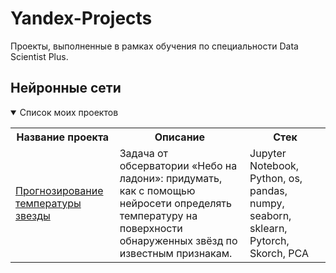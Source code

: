 # Yandex-Projects
Проекты, выполненные в рамках обучения по специальности Data Scientist Plus.

## Нейронные сети

<details open>
  <summary>Список моих проектов</summary>
<table>
<tr>
  <th>Название проекта</th>
  <th>Описание</th>
  <th>Стек</th>
</tr> 
  
<tr>
  <td><a href = "https://github.com/Vanarty/Yandex-Projects/tree/main/neural_networks">Прогнозирование температуры звезды</a></td>
  <td> Задача от обсерватории «Небо на ладони»: придумать, как с помощью нейросети определять температуру на поверхности обнаруженных звёзд  по известным признакам.</td>
  <td>Jupyter Notebook, Python, os, pandas, numpy, seaborn, sklearn, Pytorch, Skorch, PCA</td>
</tr>

</table>
</details>

